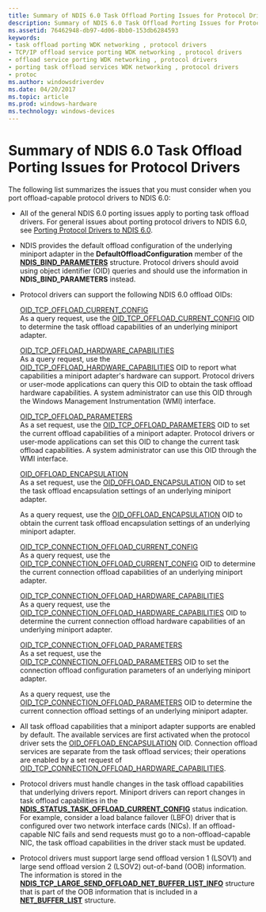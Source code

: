 ```yaml
---
title: Summary of NDIS 6.0 Task Offload Porting Issues for Protocol Drivers
description: Summary of NDIS 6.0 Task Offload Porting Issues for Protocol Drivers
ms.assetid: 76462948-db97-4d06-8bb0-153db6284593
keywords:
- task offload porting WDK networking , protocol drivers
- TCP/IP offload service porting WDK networking , protocol drivers
- offload service porting WDK networking , protocol drivers
- porting task offload services WDK networking , protocol drivers
- protoc
ms.author: windowsdriverdev
ms.date: 04/20/2017
ms.topic: article
ms.prod: windows-hardware
ms.technology: windows-devices
---
```


# Summary of NDIS 6.0 Task Offload Porting Issues for Protocol Drivers





The following list summarizes the issues that you must consider when you port offload-capable protocol drivers to NDIS 6.0:

-   All of the general NDIS 6.0 porting issues apply to porting task offload drivers. For general issues about porting protocol drivers to NDIS 6.0, see [Porting Protocol Drivers to NDIS 6.0](porting-a-protocol-driver-to-ndis-6-0.md).

-   NDIS provides the default offload configuration of the underlying miniport adapter in the **DefaultOffloadConfiguration** member of the [**NDIS\_BIND\_PARAMETERS**](https://msdn.microsoft.com/library/windows/hardware/ff564832) structure. Protocol drivers should avoid using object identifier (OID) queries and should use the information in **NDIS\_BIND\_PARAMETERS** instead.

-   Protocol drivers can support the following NDIS 6.0 offload OIDs:

    <a href="" id="---------oid-tcp-offload-current-config"></a>[OID\_TCP\_OFFLOAD\_CURRENT\_CONFIG](https://msdn.microsoft.com/library/windows/hardware/ff569805)  
    As a query request, use the [OID\_TCP\_OFFLOAD\_CURRENT\_CONFIG](https://msdn.microsoft.com/library/windows/hardware/ff569805) OID to determine the task offload capabilities of an underlying miniport adapter.

    <a href="" id="---------oid-tcp-offload-hardware-capabilities"></a>[OID\_TCP\_OFFLOAD\_HARDWARE\_CAPABILITIES](https://msdn.microsoft.com/library/windows/hardware/ff569806)  
    As a query request, use the [OID\_TCP\_OFFLOAD\_HARDWARE\_CAPABILITIES](https://msdn.microsoft.com/library/windows/hardware/ff569806) OID to report what capabilities a miniport adapter's hardware can support. Protocol drivers or user-mode applications can query this OID to obtain the task offload hardware capabilities. A system administrator can use this OID through the Windows Management Instrumentation (WMI) interface.

    <a href="" id="oid-tcp-offload-parameters"></a>[OID\_TCP\_OFFLOAD\_PARAMETERS](https://msdn.microsoft.com/library/windows/hardware/ff569807)  
    As a set request, use the [OID\_TCP\_OFFLOAD\_PARAMETERS](https://msdn.microsoft.com/library/windows/hardware/ff569807) OID to set the current offload capabilities of a miniport adapter. Protocol drivers or user-mode applications can set this OID to change the current task offload capabilities. A system administrator can use this OID through the WMI interface.

    <a href="" id="oid-offload-encapsulation"></a>[OID\_OFFLOAD\_ENCAPSULATION](https://msdn.microsoft.com/library/windows/hardware/ff569762)  
    As a set request, use the [OID\_OFFLOAD\_ENCAPSULATION](https://msdn.microsoft.com/library/windows/hardware/ff569762) OID to set the task offload encapsulation settings of an underlying miniport adapter.

    As a query request, use the [OID\_OFFLOAD\_ENCAPSULATION](https://msdn.microsoft.com/library/windows/hardware/ff569762) OID to obtain the current task offload encapsulation settings of an underlying miniport adapter.

    <a href="" id="---------oid-tcp-connection-offload-current-config"></a>[OID\_TCP\_CONNECTION\_OFFLOAD\_CURRENT\_CONFIG](https://msdn.microsoft.com/library/windows/hardware/ff569802)  
    As a query request, use the [OID\_TCP\_CONNECTION\_OFFLOAD\_CURRENT\_CONFIG](https://msdn.microsoft.com/library/windows/hardware/ff569802) OID to determine the current connection offload capabilities of an underlying miniport adapter.

    <a href="" id="---------oid-tcp-connection-offload-hardware-capabilities"></a>[OID\_TCP\_CONNECTION\_OFFLOAD\_HARDWARE\_CAPABILITIES](https://msdn.microsoft.com/library/windows/hardware/ff569803)  
    As a query request, use the [OID\_TCP\_CONNECTION\_OFFLOAD\_HARDWARE\_CAPABILITIES](https://msdn.microsoft.com/library/windows/hardware/ff569803) OID to determine the current connection offload hardware capabilities of an underlying miniport adapter.

    <a href="" id="---------oid-tcp-connection-offload-parameters"></a>[OID\_TCP\_CONNECTION\_OFFLOAD\_PARAMETERS](https://msdn.microsoft.com/library/windows/hardware/ff569804)  
    As a set request, use the [OID\_TCP\_CONNECTION\_OFFLOAD\_PARAMETERS](https://msdn.microsoft.com/library/windows/hardware/ff569804) OID to set the connection offload configuration parameters of an underlying miniport adapter.

    As a query request, use the [OID\_TCP\_CONNECTION\_OFFLOAD\_PARAMETERS](https://msdn.microsoft.com/library/windows/hardware/ff569804) OID to determine the current connection offload settings of an underlying miniport adapter.

-   All task offload capabilities that a miniport adapter supports are enabled by default. The available services are first activated when the protocol driver sets the [OID\_OFFLOAD\_ENCAPSULATION](https://msdn.microsoft.com/library/windows/hardware/ff569762) OID. Connection offload services are separate from the task offload services; their operations are enabled by a set request of [OID\_TCP\_CONNECTION\_OFFLOAD\_HARDWARE\_CAPABILITIES](https://msdn.microsoft.com/library/windows/hardware/ff569803).

-   Protocol drivers must handle changes in the task offload capabilities that underlying drivers report. Miniport drivers can report changes in task offload capabilities in the [**NDIS\_STATUS\_TASK\_OFFLOAD\_CURRENT\_CONFIG**](https://msdn.microsoft.com/library/windows/hardware/ff567424) status indication. For example, consider a load balance failover (LBFO) driver that is configured over two network interface cards (NICs). If an offload-capable NIC fails and send requests must go to a non-offload-capable NIC, the task offload capabilities in the driver stack must be updated.

-   Protocol drivers must support large send offload version 1 (LSOV1) and large send offload version 2 (LSOV2) out-of-band (OOB) information. The information is stored in the [**NDIS\_TCP\_LARGE\_SEND\_OFFLOAD\_NET\_BUFFER\_LIST\_INFO**](https://msdn.microsoft.com/library/windows/hardware/ff567882) structure that is part of the OOB information that is included in a [**NET\_BUFFER\_LIST**](https://msdn.microsoft.com/library/windows/hardware/ff568388) structure.

 

 





